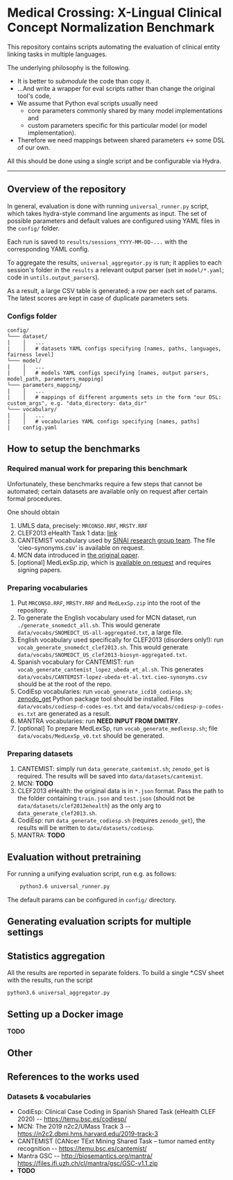 # Medical Crossing: X-Lingual Clinical Concept Normalization Benchmark

This repository contains scripts automating the evaluation of clinical entity linking 
tasks in multiple languages.

The underlying philosophy is the following.

* It is better to *submodule* the code than copy it.
* ...And write a wrapper for eval scripts rather than change the original tool's code,
* We assume that Python eval scripts usually need 
  * core parameters commonly shared by many model implementations and
  * custom parameters specific for this particular model (or model implementation).
* Therefore we need mappings between shared parameters <-> some DSL of our own.

All this should be done using a single script and be configurable via Hydra.

---

## Overview of the repository

In general, evaluation is done with running `universal_runner.py` script, 
which takes hydra-style command line arguments as input. The set of possible
parameters and default values are configured using YAML files in the `config/` folder.

Each run is saved to `results/sessions_YYYY-MM-DD-...` with the corresponding YAML config.

To aggregate the results, `universal_aggregator.py` is run; it applies to each session's
 folder in the `results` a relevant output parser (set in `model/*.yaml`; code in `untils.output_parsers`).
 
As a result, a large CSV table is generated; a row per each set of params. The latest scores are kept in case 
of duplicate parameters sets.

### Configs folder

```
config/
└─── dataset/
|    │   ...
|    │   # datasets YAML configs specifying [names, paths, languages, fairness level]
└─── model/
|    │   ...
|    │   # models YAML configs specifying [names, output parsers, model_path, parameters_mapping]
└─── parameters_mapping/
|    │   ...
|    │   # mappings of different arguments sets in the form "our DSL: custom_args", e.g. "data_directory: data_dir"
└─── vocabulary/
|    │   ...
|    │   # vocabularies YAML configs specifying [names, paths]
|    config.yaml
```   

## How to setup the benchmarks

### Required manual work for preparing this benchmark

Unfortunately, these benchmarks require a few steps that cannot be automated;
certain datasets are available only on request after certain formal procedures.

One should obtain
1. UMLS data, precisely: `MRCONSO.RRF`, `MRSTY.RRF`
2. CLEF2013 eHealth Task 1 data: [link](https://sites.google.com/site/shareclefehealth/)
3. CANTEMIST vocabulary used by [SINAI research group team](http://ceur-ws.org/Vol-2664/cantemist_paper1.pdf). 
The file 'cieo-synonyms.csv' is available on request.
4. MCN data introduced in [the original paper](https://doi.org/10.1016/j.jbi.2019.103132). 
5. [optional] MedLexSp.zip, which is [available on request](http://www.lllf.uam.es/ESP/nlpmedterm_en.html#deliverables) 
and requires signing papers.

### Preparing vocabularies

1. Put `MRCONSO.RRF`, `MRSTY.RRF` and `MedLexSp.zip` into the root of the repository.
2. To generate the English vocabulary used for MCN dataset, run `./generate_snomedct_all.sh`. This would 
generate `data/vocabs/SNOMEDCT_US-all-aggregated.txt`, a large file.
3. English vocabulary used specifically for CLEF2013 (disorders only!):
run `vocab_generate_snomedct_clef2013.sh`. This would generate `data/vocabs/SNOMEDCT_US_clef2013-biosyn-aggregated.txt`.
4. Spanish vocabulary for CANTEMIST: run `vocab_generate_cantemist_lopez_ubeda_et_al.sh`. 
This generates `data/vocabs/CANTEMIST-lopez-ubeda-et-al.txt`. `cieo-synonyms.csv` should be at the root of the repo. 
5. CodiEsp vocabularies: run `vocab_generate_icd10_codiesp.sh`; [zenodo_get](https://pypi.org/project/zenodo-get/) 
Python package tool should be installed. Files `data/vocabs/codiesp-d-codes-es.txt` and 
`data/vocabs/codiesp-p-codes-es.txt` are generated as a result.
6. MANTRA vocabularies: run **NEED INPUT FROM DMITRY**.
7. [optional] To prepare MedLexSp, run `vocab_generate_medlexsp.sh`; file `data/vocabs/MedLexSp_v0.txt` should be generated.

### Preparing datasets
 
1. CANTEMIST: simply run `data_generate_cantemist.sh`; `zenodo_get` is required. The results will be 
saved into `data/datasets/cantemist`.
2. MCN: **TODO**
3. CLEF2013 eHealth: the original data is in `*.json` format. Pass the path to the folder containing `train.json` 
and `test.json` (should not be `data/datasets/clef2013ehealth`) as the only arg to `data_generate_clef2013.sh`.
4. CodiEsp: run `data_generate_codiesp.sh` (requires `zenodo_get`), the results will be written to `data/datasets/codiesp`.
5. MANTRA: **TODO**


## Evaluation without pretraining

For running a unifying evaluation script, run e.g. as follows:

```bash
    python3.6 universal_runner.py 
```

The default params can be configured in `config/` directory.

## Generating evaluation scripts for multiple settings

## Statistics aggregation

All the results are reported in separate folders. To build a single *.CSV sheet with the results,
run the script

```bash 
python3.6 universal_aggregator.py
```

## Setting up a Docker image

**TODO**

## Other

## References to the works used

### Datasets & vocabularies

* CodiEsp: Clinical Case Coding in Spanish Shared Task (eHealth CLEF 2020) -- https://temu.bsc.es/codiesp/
* MCN: The 2019 n2c2/UMass Track 3 -- https://n2c2.dbmi.hms.harvard.edu/2019-track-3 
* CANTEMIST (CANcer TExt Mining Shared Task – tumor named entity recognition -- https://temu.bsc.es/cantemist/
* Mantra GSC -- http://biosemantics.org/mantra/ https://files.ifi.uzh.ch/cl/mantra/gsc/GSC-v1.1.zip 
* **TODO**
